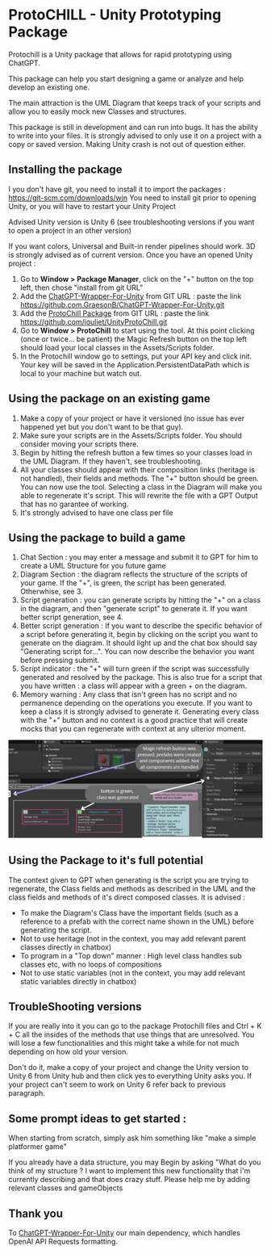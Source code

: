# ProtoCHILL - Unity Prototyping Package 

Protochill is a Unity package that allows for rapid prototyping using ChatGPT.

This package can help you start designing a game or analyze and help develop an existing one.

The main attraction is the UML Diagram that keeps track of your scripts and allow you to easily mock new Classes and structures.

This package is still in development and can run into bugs. It has the ability to write into your files. It is strongly advised to only use it on a project with a copy or saved version. Making Unity crash is not out of question either.

## Installing the package

I you don't have git, you need to install it to import the packages :
https://git-scm.com/downloads/win
You need to install git prior to opening Unity, or you will have to restart your Unity Project 

Advised Unity version is Unity 6 (see troubleshooting versions if you want to open a project in an other version)

If you want colors, Universal and Built-in render pipelines should work. 3D is strongly advised as of current version.
Once you have an opened Unity project :
1. Go to **Window > Package Manager**, click on the "+" button on the top left, then chose "install from git URL"
2. Add the [ChatGPT-Wrapper-For-Unity](https://github.com/GraesonB/ChatGPT-Wrapper-For-Unity) from GIT URL : paste the link https://github.com.GraesonB/ChatGPT-Wrapper-For-Unity.git
3. Add the [ProtoChill Package](https://github.com/jouliet/UnityProtoChill) from GIT URL : paste the link https://github.com/jouliet/UnityProtoChill.git
4. Go to **Window > ProtoChill** to start using the tool. At this point clicking (once or twice... be patient) the Magic Refresh button on the top left should load your local classes in the Assets/Scripts folder.
5. In the Protochill window go to settings, put your API key and click init. Your key will be saved in the Application.PersistentDataPath which is local to your machine but watch out.

## Using the package on an existing game
1. Make a copy of your project or have it versioned (no issue has ever happened yet but you don't want to be that guy).
2. Make sure your scripts are in the Assets/Scripts folder. You should consider moving your scripts there.
3. Begin by hitting the refresh button a few times so your classes load in the UML Diagram. If they haven't, see troubleshooting.
4. All your classes should appear with their composition links (heritage is not handled), their fields and methods. The "+" button should be green. You can now use the tool. Selecting a class in the Diagram will make you able to regenerate it's script. This will rewrite the file with a GPT Output that has no garantee of working. 
5. It's strongly advised to have one class per file

## Using the package to build a game
1. Chat Section : you may enter a message and submit it to GPT for him to create a UML Structure for you future game
2. Diagram Section : the diagram reflects the structure of the scripts of your game. If the "+", is green, the script has been generated. Otherwhise, see 3.
3. Script generation : you can generate scripts by hitting the "+" on a class in the diagram, and then "generate script" to generate it. If you want better script generation, see 4.
4. Better script generation : If you want to describe the specific behavior of a script before generating it, begin by clicking on the script you want to generate on the diagram. It should light up and the chat box should say "Generating script for...". You can now describe the behavior you want before pressing submit.
5. Script indicator : the "+" will turn green if the script was successfully generated and resolved by the package. This is also true for a script that you have written : a class will appear with a green + on the diagram. 
6. Memory warning : Any class that isn't green has no script and no permanence depending on the operations you execute. If you want to keep a class it is strongly advised to generate it. Generating every class with the "+" button and no context is a good practice that will create mocks that you can regenerate with context at any ulterior moment.

![Almost visible magic button (click it)](./ProtochillScreen.png)

## Using the Package to it's full potential

The context given to GPT when generating is the script you are trying to regenerate, the Class fields and methods as described in the UML and the class fields and methods of it's direct composed classes. 
It is advised :
- To make the Diagram's Class have the important fields (such as a reference to a prefab with the correct name shown in the UML) before generating the script.
- Not to use heritage (not in the context, you may add relevant parent classes directly in chatbox)
- To program in a "Top down" manner : High level class handles sub classes etc, with no loops of compositions
- Not to use static variables (not in the context, you may add relevant static variables directly in chatbox)

## TroubleShooting versions 

If you are really into it you can go to the package Protochill files and Ctrl + K + C all the insides of the methods that use things that are unresolved. You will lose a few functionalities and this might take a while for not much depending on how old your version.

Don't do it, make a copy of your project and change the Unity version to Unity 6 from Unity hub and then click yes to everything Unity asks you. If your project can't seem to work on Unity 6 refer back to previous paragraph.

## Some prompt ideas to get started :

When starting from scratch, simply ask him something like "make a simple platformer game" 

If you already have a data structure, you may Begin by asking "What do you think of my structure ? I want to implement this new functionality that i'm currently describing and that does crazy stuff. Please help me by adding relevant classes and gameObjects




## Thank you

To [ChatGPT-Wrapper-For-Unity](https://github.com/GraesonB/ChatGPT-Wrapper-For-Unity) our main dependency, which handles OpenAI API Requests formatting. 